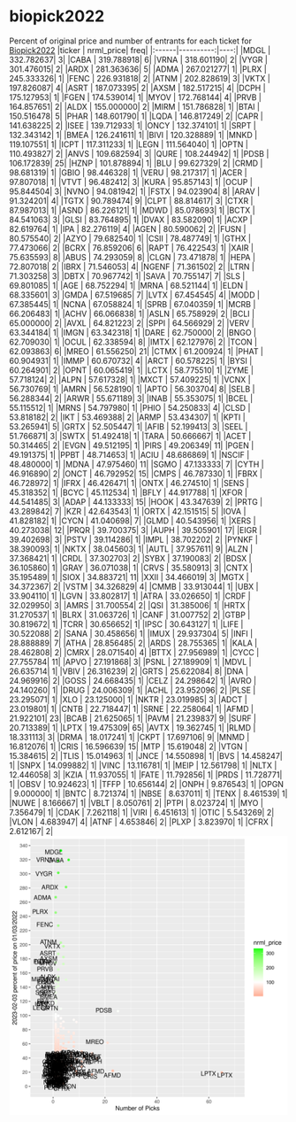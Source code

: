 # biopick2022
Percent of original price and number of entrants for each ticket for [Biopick2022](https://twitter.com/hashtag/Biopick2022)
|ticker | nrml_price| freq|
|:------|----------:|----:|
|MDGL   | 332.782637|    3|
|CABA   | 319.788918|    6|
|VRNA   | 318.601190|    2|
|VYGR   | 301.476015|    2|
|ARDX   | 281.363636|    5|
|ADMA   | 267.021277|    1|
|PLRX   | 245.333326|    1|
|FENC   | 226.931818|    2|
|ATNM   | 202.828619|    3|
|VKTX   | 197.826087|    4|
|ASRT   | 187.073395|    2|
|AXSM   | 182.517215|    4|
|DCPH   | 175.127953|    1|
|FGEN   | 174.539014|    1|
|MYOV   | 172.768144|    4|
|PRVB   | 164.857651|    2|
|ALDX   | 155.000000|    2|
|MIRM   | 151.786828|    1|
|BTAI   | 150.516478|    5|
|PHAR   | 148.601790|    1|
|LQDA   | 146.817249|    2|
|CAPR   | 141.638225|    2|
|ISEE   | 139.712933|    1|
|ONCY   | 132.374101|    1|
|SRPT   | 132.343142|    1|
|BMEA   | 126.241611|    1|
|BIVI   | 120.328889|    1|
|MNKD   | 119.107551|    1|
|ICPT   | 117.311233|    1|
|LEGN   | 111.564040|    1|
|OPTN   | 110.493827|    2|
|ANVS   | 109.682594|    3|
|QURE   | 108.244942|    1|
|PDSB   | 106.172839|   25|
|HZNP   | 101.878894|    1|
|BLU    |  99.627329|    2|
|CRMD   |  98.681319|    1|
|GBIO   |  98.446328|    1|
|VERU   |  98.217317|    1|
|ACER   |  97.807018|    1|
|VTVT   |  96.482412|    3|
|KURA   |  95.857143|    1|
|OCUP   |  95.844504|    3|
|NVNO   |  94.081942|    1|
|FSTX   |  94.023904|    8|
|ARAV   |  91.324201|    4|
|TGTX   |  90.789474|    9|
|CLPT   |  88.814617|    3|
|CTXR   |  87.987013|    1|
|ASND   |  86.226121|    1|
|MDWD   |  85.078693|    1|
|BCTX   |  84.541063|    3|
|GLSI   |  83.764895|    1|
|DVAX   |  83.582090|    1|
|ACXP   |  82.619764|    1|
|IPA    |  82.276119|    4|
|AGEN   |  80.590062|    2|
|FUSN   |  80.575540|    2|
|AZYO   |  79.682540|    1|
|CSII   |  78.487749|    1|
|GTHX   |  77.473066|    2|
|BCRX   |  76.859206|    6|
|RAPT   |  76.422543|    1|
|XAIR   |  75.635593|    8|
|ABUS   |  74.293059|    8|
|CLGN   |  73.471878|    1|
|HEPA   |  72.807018|    2|
|IBRX   |  71.546053|    4|
|NGENF  |  71.361502|    2|
|LTRN   |  71.303258|    3|
|DBTX   |  70.967742|    1|
|SAVA   |  70.755147|    7|
|SLS    |  69.801085|    1|
|AGE    |  68.752294|    1|
|MRNA   |  68.521144|    1|
|ELDN   |  68.335601|    3|
|GMDA   |  67.519685|    7|
|LVTX   |  67.454545|    4|
|MODD   |  67.385445|    1|
|NCNA   |  67.058824|    1|
|SPRB   |  67.040359|    1|
|MCRB   |  66.206483|    1|
|ACHV   |  66.066838|    1|
|ASLN   |  65.758929|    2|
|BCLI   |  65.000000|    2|
|AVXL   |  64.821223|    2|
|SPPI   |  64.566929|    2|
|VERV   |  63.344184|    1|
|IMGN   |  63.342318|    1|
|DARE   |  62.750000|    2|
|BNGO   |  62.709030|    1|
|OCUL   |  62.338594|    8|
|IMTX   |  62.127976|    2|
|TCON   |  62.093863|    6|
|MREO   |  61.556250|   21|
|CTMX   |  61.200924|    1|
|PHAT   |  60.904931|    1|
|IMMP   |  60.670732|    4|
|ARCT   |  60.578225|    1|
|BYSI   |  60.264901|    2|
|OPNT   |  60.065419|    1|
|LCTX   |  58.775510|    1|
|ZYME   |  57.718124|    2|
|ALPN   |  57.617328|    1|
|MXCT   |  57.409225|    1|
|VCNX   |  56.730769|    1|
|AMRN   |  56.528190|    1|
|APTO   |  56.303704|    8|
|SELB   |  56.288344|    2|
|ARWR   |  55.671189|    3|
|INAB   |  55.353075|    1|
|BCEL   |  55.115512|    1|
|MRNS   |  54.797980|    1|
|PHIO   |  54.250833|    4|
|CLSD   |  53.818182|    2|
|IKT    |  53.469388|    2|
|ARMP   |  53.434307|    1|
|KPTI   |  53.265941|    5|
|GRTX   |  52.505447|    1|
|AFIB   |  52.199413|    3|
|SEEL   |  51.766871|    3|
|SWTX   |  51.492418|    1|
|TARA   |  50.666667|    1|
|ACET   |  50.314465|    2|
|EVGN   |  49.512195|    1|
|PIRS   |  49.206349|   11|
|PGEN   |  49.191375|    1|
|PPBT   |  48.714653|    1|
|ACIU   |  48.686869|    1|
|NSCIF  |  48.480000|    1|
|MDNA   |  47.975460|   11|
|SGMO   |  47.133333|    7|
|CYTH   |  46.916890|    2|
|ONCT   |  46.792952|   15|
|CMPS   |  46.787330|    1|
|FBRX   |  46.728972|    1|
|IFRX   |  46.426471|    1|
|ONTX   |  46.274510|    1|
|SENS   |  45.318352|    1|
|BCYC   |  45.112534|    1|
|BFLY   |  44.917788|    1|
|XFOR   |  44.541485|    3|
|ADAP   |  44.133333|   15|
|HOOK   |  43.347639|    2|
|PRTG   |  43.289842|    7|
|KZR    |  42.643543|    1|
|ORTX   |  42.151515|    5|
|IOVA   |  41.828182|    1|
|CYCN   |  41.040698|    7|
|GLMD   |  40.543956|    1|
|XERS   |  40.273038|   12|
|PRQR   |  39.700375|    3|
|AUPH   |  39.505901|   17|
|EIGR   |  39.402698|    3|
|PSTV   |  39.114286|    1|
|IMPL   |  38.702202|    2|
|PYNKF  |  38.390093|    1|
|NKTX   |  38.045603|    1|
|AUTL   |  37.957611|    9|
|ALZN   |  37.368421|    1|
|CRDL   |  37.302703|    2|
|SYBX   |  37.190083|    2|
|BDSX   |  36.105860|    1|
|GRAY   |  36.071038|    1|
|CRVS   |  35.580913|    3|
|CNTX   |  35.195489|    1|
|SIOX   |  34.883721|   11|
|XXII   |  34.466019|    3|
|MGTX   |  34.372367|    2|
|VSTM   |  34.326829|    4|
|CMMB   |  33.913044|    1|
|UBX    |  33.904110|    1|
|LGVN   |  33.802817|    1|
|ATRA   |  33.026650|    1|
|CRDF   |  32.029950|    3|
|AMRS   |  31.700554|    2|
|QSI    |  31.385006|    1|
|HRTX   |  31.270537|    1|
|BLRX   |  31.063726|    1|
|CANF   |  31.007752|    2|
|GTBP   |  30.819672|    1|
|TCRR   |  30.656652|    1|
|IPSC   |  30.643127|    1|
|LIFE   |  30.522088|    2|
|SANA   |  30.458656|    1|
|IMUX   |  29.937304|    5|
|INFI   |  28.888889|    7|
|ATHA   |  28.856485|    2|
|ARDS   |  28.755365|    1|
|KALA   |  28.462808|    2|
|CMRX   |  28.071540|    4|
|BTTX   |  27.956989|    1|
|CYCC   |  27.755784|   11|
|APVO   |  27.191868|    3|
|PSNL   |  27.189909|    1|
|MDVL   |  26.635714|    1|
|VBIV   |  26.316239|    2|
|GRTS   |  25.622084|    8|
|DNA    |  24.969916|    2|
|GOSS   |  24.668435|    1|
|CELZ   |  24.298642|    1|
|AVRO   |  24.140260|    1|
|DRUG   |  24.006309|    1|
|ACHL   |  23.952096|    2|
|PLSE   |  23.295071|    1|
|XLO    |  23.125000|    1|
|NKTR   |  23.019985|    3|
|ADCT   |  23.019801|    1|
|CNTB   |  22.718447|    1|
|SRNE   |  22.258064|    1|
|AFMD   |  21.922101|   23|
|BCAB   |  21.625065|    1|
|PAVM   |  21.239837|    9|
|SURF   |  20.713389|    1|
|LPTX   |  19.475309|   65|
|AVTX   |  19.362745|    1|
|RLMD   |  18.331113|    3|
|DRMA   |  18.017241|    1|
|CKPT   |  17.697106|    9|
|MNMD   |  16.812076|    1|
|CRIS   |  16.596639|   15|
|MTP    |  15.619048|    2|
|VTGN   |  15.384615|    2|
|TLIS   |  15.014963|    1|
|JNCE   |  14.550898|    1|
|BVS    |  14.458247|    1|
|SNPX   |  14.099882|    1|
|VINC   |  13.116781|    1|
|MEIP   |  12.561798|    1|
|NLTX   |  12.446058|    3|
|KZIA   |  11.937055|    1|
|FATE   |  11.792856|    1|
|PRDS   |  11.728771|    1|
|OBSV   |  10.924623|    1|
|TFFP   |  10.656144|    2|
|ONPH   |   9.876543|    1|
|OPGN   |   9.000000|    1|
|BNTC   |   8.721374|    1|
|NBSE   |   8.637011|    1|
|TENX   |   8.461539|    1|
|NUWE   |   8.166667|    1|
|VBLT   |   8.050761|    2|
|PTPI   |   8.023724|    1|
|MYO    |   7.356479|    1|
|CDAK   |   7.262118|    1|
|VIRI   |   6.451613|    1|
|OTIC   |   5.543269|    2|
|VLON   |   4.683947|    4|
|ATNF   |   4.653846|    2|
|PLXP   |   3.823970|    1|
|CFRX   |   2.612167|    2|
![retvspicks](biopicks.png?raw=true)
